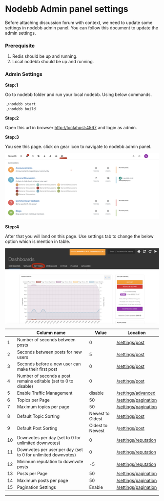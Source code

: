 # Nodebb Admin panel settings

Before attaching discussion forum with context, we need to update some settings in nodebb admin panel. You can follow this document to update the admin settings.

### **Prerequisite** <a href="#prerequisite" id="prerequisite"></a>

1. Redis should be up and running.
2. Local nodebb should be up and running.

### Admin Settings

**Step:1**

Go to nodebb folder and run your local nodebb. Using below commands.

```
./nodebb start
./nodebb build
```

**Step:2**

Open this url in browser [http://loclahost:4567](http://localhost:4567) and login as admin.

**Step:3**

You see this page. click on gear icon to navigate to nodebb admin panel.&#x20;

![](<../../../../.gitbook/assets/image (3) (1).png>)

**Step:4**

After that you will land on this page. Use settings tab to change the below option which is mention in table.

![](<../../../../.gitbook/assets/image (2).png>)



|    | **Column name**                                                 | **Value**        | **Location**                                                                             |
| -- | --------------------------------------------------------------- | ---------------- | ---------------------------------------------------------------------------------------- |
| 1  | Number of seconds between posts                                 | 0                | [/settings/post](https://preprod.ntp.net.in/discussions/admin/settings/post)             |
| 2  | Seconds between posts for new users                             | 5                | [/settings/post](https://preprod.ntp.net.in/discussions/admin/settings/post)             |
| 3  | Seconds before a new user can make their first post             | 0                | [/settings/post](https://preprod.ntp.net.in/discussions/admin/settings/post)             |
| 4  | Number of seconds a post remains editable (set to 0 to disable) | 0                | [/settings/post](https://preprod.ntp.net.in/discussions/admin/settings/post)             |
| 5  | Enable Traffic Management                                       | disable          | [/settings/advanced](https://preprod.ntp.net.in/discussions/admin/settings/advanced)     |
| 6  | Topics per Page                                                 | 50               | [/settings/pagination](https://preprod.ntp.net.in/discussions/admin/settings/pagination) |
| 7  | Maximum topics per page                                         | 50               | [/settings/pagination](https://preprod.ntp.net.in/discussions/admin/settings/pagination) |
| 8  | Default Topic Sorting                                           | Newest to Oldest | [/settings/post](https://preprod.ntp.net.in/discussions/admin/settings/post)             |
| 9  | Default Post Sorting                                            | Oldest to Newest | /[settings/post](https://preprod.ntp.net.in/discussions/admin/settings/post)             |
| 10 | Downvotes per day (set to 0 for unlimited downvotes)            | 0                | [/settings/reputation](https://preprod.ntp.net.in/discussions/admin/settings/reputation) |
| 11 | Downvotes per user per day (set to 0 for unlimited downvotes)   | 0                | [/settings/reputation](https://preprod.ntp.net.in/discussions/admin/settings/reputation) |
| 12 | Minimum reputation to downvote posts                            | -5               | [/settings/reputation](https://preprod.ntp.net.in/discussions/admin/settings/reputation) |
| 13 | Posts per Page                                                  | 50               | [/settings/pagination](https://preprod.ntp.net.in/discussions/admin/settings/pagination) |
| 14 | Maximum posts per page                                          | 50               | [/settings/pagination](https://preprod.ntp.net.in/discussions/admin/settings/pagination) |
| 15 | Pagination Settings                                             | Enable           | [/settings/pagination](https://preprod.ntp.net.in/discussions/admin/settings/pagination) |

****
